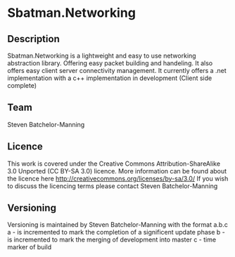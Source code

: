 Sbatman.Networking
=======

Description
--------
Sbatman.Networking is a lightweight and easy to use networking abstraction library. Offering easy packet building and handeling.
It also offers easy client server connectivity management. It currently offers a .net implementation with a c++ implementation
in development (Client side complete)

Team
--------
Steven Batchelor-Manning 

Licence
--------
This work is covered under the Creative Commons Attribution-ShareAlike 3.0 Unported (CC BY-SA 3.0) licence.
More information can be found about the licence here http://creativecommons.org/licenses/by-sa/3.0/
If you wish to discuss the licencing terms please contact Steven Batchelor-Manning

Versioning
--------
Versioning is maintained by Steven Batchelor-Manning with the format a.b.c
a - is incremented to mark the completion of a significent update phase
b - is incremented to mark the merging of development into master
c - time marker of build